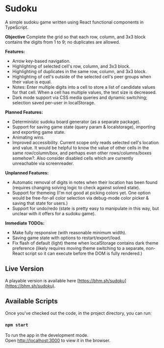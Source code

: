 # Sudoku

A simple sudoku game written using React functional components in TypeScript.

**Objective**
Complete the grid so that each row, column, and 3x3 block contains the digits from 1 to 9; no duplicates are allowed.

**Features:**
- Arrow key-based navigation.
- Highlighting of selected cell's row, column, and 3x3 block.
- Highlighting of duplicates in the same row, column, and 3x3 block.
- Highlighting of cell's outside of the selected cell's peer groups when their value is equal.
- Notes: Enter multiple digits into a cell to store a list of candidate values for that cell. When a cell has multiple values, the text size is decreased.
- Dark mode support via CSS media queries and dynamic switching; selection saved per-user in localStorage.

**Planned Features:**
- Deterministic sudoku board generator (as a separate package).
- Support for saving game state (query param & localstorage), importing and exporting game state.
- Animating wins.
- Improved accessibility. Current scope only reads selected cell's location and value. It would be helpful to know the value of other cells in the same row/column/box, and perhaps even other rows/columns/boxes somehow?. Also consider disabled cells which are currently unreachable via screenreader.

**Unplanned Features:**
- Automatic removal of digits in notes when their location has been found (requires changing solving logic to check against solved state).
- Support for themeing (I'm not good at picking colors yet. One option would be free-for-all color selection via debug-mode color picker & saving that state for users.)
- Support for undo/redo (state is pretty easy to manipulate in this way, but unclear with it offers for a sudoku game).

**Immediate TODOs:**
- Make fully responsive (with reasonable minimum width).
- Saving game state with options to restart/export/load.
- Fix flash of default (light) theme when localStorage contains dark theme preference (likely requires moving theme switching to a separate, non-React script so it can execute before the DOM is fully rendered.)

## Live Version
A playable version is available here [https://bhm.sh/sudoku](https://bhm.sh/sudoku).

## Available Scripts

Once you've checked out the code, in the project directory, you can run:

### `npm start`

To run the app in the development mode.\
Open [http://localhost:3000](http://localhost:3000) to view it in the browser.